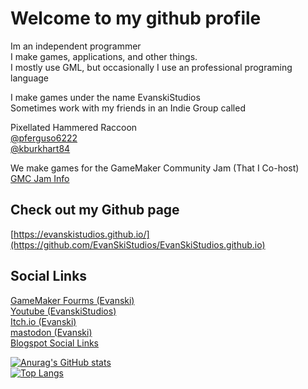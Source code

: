 # Welcome to my github profile
Im an independent programmer  
I make games, applications, and other things.  
I mostly use GML, but occasionally I use an professional programing language  

I make games under the name EvanskiStudios  
Sometimes work with my friends in an Indie Group called  

Pixellated Hammered Raccoon  
[@pferguso6222](https://github.com/pferguso6222)    
[@kburkhart84](https://github.com/kburkhart84)  


We make games for the GameMaker Community Jam (That I Co-host)  
[GMC Jam Info](https://forum.gamemaker.io/index.php?threads/gmc-jam-welcomes-you.35/)  

## Check out my Github page
[https://evanskistudios.github.io/](https://github.com/EvanSkiStudios/EvanSkiStudios.github.io)

## Social Links
[GameMaker Fourms (Evanski)](https://forum.gamemaker.io/index.php?members/evanski.28930/)    
[Youtube (EvanskiStudios)](https://www.youtube.com/channel/UCTggXbP12hlwtP2Q-lDkojQ)    
[Itch.io (Evanski)](https://evaccoon.itch.io/)    
[mastodon (Evanski)](https://mastodon.gamedev.place/@Evanski)    
[Blogspot Social Links](https://evanskistudios.blogspot.com/p/about.html)     


[![Anurag's GitHub stats](https://github-readme-stats-evanskistudios.vercel.app/api?username=EvanSkiStudios&show_icons=true&theme=chartreuse-dark)](https://github.com/anuraghazra/github-readme-stats)    
[![Top Langs](https://github-readme-stats-evanskistudios.vercel.app/api/top-langs/?username=EvanSkiStudios&custom_title=Most%20Used%20Languages%20By%20Repo&exclude_repo=github-readme-stats,evanskistudios.github.io&hide=yacc&size_weight=0&count_weight=1&theme=chartreuse-dark&layout=compact)](https://github.com/anuraghazra/github-readme-stats)
